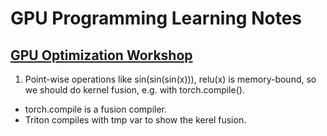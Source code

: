 # GPU Programming Learning Notes
## [GPU Optimization Workshop](https://www.youtube.com/watch?v=v_q2JTIqE20)
1. Point-wise operations like sin(sin(sin(x))), relu(x) is memory-bound, so we should do kernel fusion, e.g. with torch.compile().
- torch.compile is a fusion compiler.
- Triton compiles with tmp var to show the kerel fusion.
